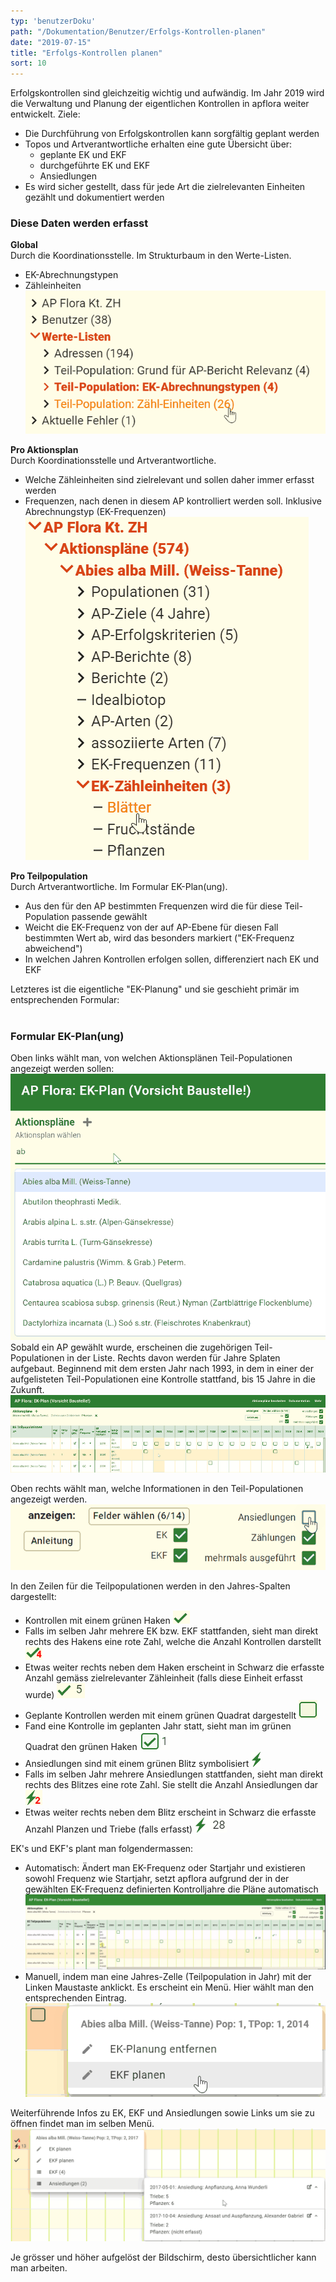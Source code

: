 ```yaml
---
typ: 'benutzerDoku'
path: "/Dokumentation/Benutzer/Erfolgs-Kontrollen-planen"
date: "2019-07-15"
title: "Erfolgs-Kontrollen planen"
sort: 10
---
```


Erfolgskontrollen sind gleichzeitig wichtig und aufwändig. Im Jahr 2019 wird die Verwaltung und Planung der eigentlichen Kontrollen in apflora weiter entwickelt. Ziele:
- Die Durchführung von Erfolgskontrollen kann sorgfältig geplant werden
- Topos und Artverantwortliche erhalten eine gute Übersicht über:
  - geplante EK und EKF
  - durchgeführte EK und EKF
  - Ansiedlungen
- Es wird sicher gestellt, dass für jede Art die zielrelevanten Einheiten gezählt und dokumentiert werden

### Diese Daten werden erfasst

**Global**<br/>
Durch die Koordinationsstelle. Im Strukturbaum in den Werte-Listen.
- EK-Abrechnungstypen
- Zähleinheiten
![im Strukturbaum](_media/ekplanen_global.png)<br/>

**Pro Aktionsplan**<br/>
Durch Koordinationsstelle und Artverantwortliche.
- Welche Zähleinheiten sind zielrelevant und sollen daher immer erfasst werden
- Frequenzen, nach denen in diesem AP kontrolliert werden soll. Inklusive Abrechnungstyp (EK-Frequenzen)
![im Strukturbaum](_media/ekplanen_ap.png)<br/>

**Pro Teilpopulation**<br/>
Durch Artverantwortliche. Im Formular EK-Plan(ung).
- Aus den für den AP bestimmten Frequenzen wird die für diese Teil-Population passende gewählt
- Weicht die EK-Frequenz von der auf AP-Ebene für diesen Fall bestimmten Wert ab, wird das besonders markiert ("EK-Frequenz abweichend")
- In welchen Jahren Kontrollen erfolgen sollen, differenziert nach EK und EKF

Letzteres ist die eigentliche "EK-Planung" und sie geschieht primär im entsprechenden Formular:<br/><br/>

### Formular EK-Plan(ung)
Oben links wählt man, von welchen Aktionsplänen Teil-Populationen angezeigt werden sollen:<br/>
![Formular](_media/ekplanen_form_2.png)<br/>
Sobald ein AP gewählt wurde, erscheinen die zugehörigen Teil-Populationen in der Liste. Rechts davon werden für Jahre Splaten aufgebaut. Beginnend mit dem ersten Jahr nach 1993, in dem in einer der aufgelisteten Teil-Populationen eine Kontrolle stattfand, bis 15 Jahre in die Zukunft.<br/>
![Formular](_media/ekplanen_form_1.png)<br/>

Oben rechts wählt man, welche Informationen in den Teil-Populationen angezeigt werden.<br/>![Formular](_media/ekplanen_form_3.png)<br/>

In den Zeilen für die Teilpopulationen werden in den Jahres-Spalten dargestellt:
- Kontrollen mit einem grünen Haken ![Kontrolle](_media/ekplanen_haken.png)
- Falls im selben Jahr mehrere EK bzw. EKF stattfanden, sieht man direkt rechts des Hakens eine rote Zahl, welche die Anzahl Kontrollen darstellt ![mehrere Kontrollen im selben Jahr](_media/ekplanen_haken_multiple.png)
- Etwas weiter rechts neben dem Haken erscheint in Schwarz die erfasste Anzahl gemäss zielrelevanter Zähleinheit (falls diese Einheit erfasst wurde) ![Zählung](_media/ekplanen_haken_zaehlung.png)
- Geplante Kontrollen werden mit einem grünen Quadrat dargestellt ![geplante Kontrolle](_media/ekplanen_plan.png)
- Fand eine Kontrolle im geplanten Jahr statt, sieht man im grünen Quadrat den grünen Haken ![geplante Kontrolle fand statt](_media/ekplanen_plan_haken.png)
- Ansiedlungen sind mit einem grünen Blitz symbolisiert ![Ansiedlung](_media/ekplanen_blitz.png)
- Falls im selben Jahr mehrere Ansiedlungen stattfanden, sieht man direkt rechts des Blitzes eine rote Zahl. Sie stellt die Anzahl Ansiedlungen dar ![mehrere Ansiedlungen](_media/ekplanen_blitz_multiple.png)
- Etwas weiter rechts neben dem Blitz erscheint in Schwarz die erfasste Anzahl Planzen und Triebe (falls erfasst) ![Ansiedlung mit Zählung](_media/ekplanen_blitz_zaehlung.png)

EK's und EKF's plant man folgendermassen:
- Automatisch: Ändert man EK-Frequenz oder Startjahr und existieren sowohl Frequenz wie Startjahr, setzt apflora aufgrund der in der gewählten EK-Frequenz definierten Kontrolljahre die Pläne automatisch ![Automatisch planen](_media/ekplanen_auto.gif)
- Manuell, indem man eine Jahres-Zelle (Teilpopulation in Jahr) mit der Linken Maustaste anklickt. Es erscheint ein Menü. Hier wählt man den entsprechenden Eintrag.
![Manuell planen](_media/ekplanen_manuell.png)<br/>

Weiterführende Infos zu EK, EKF und Ansiedlungen sowie Links um sie zu öffnen findet man im selben Menü. ![Infos zu Ereignissen](_media/ekplanen_infos.png)<br/>

Je grösser und höher aufgelöst der Bildschirm, desto übersichtlicher kann man arbeiten.
